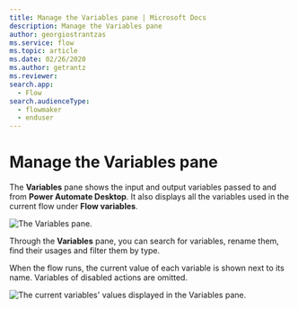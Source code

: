 ```yaml
---
title: Manage the Variables pane | Microsoft Docs
description: Manage the Variables pane
author: georgiostrantzas
ms.service: flow
ms.topic: article
ms.date: 02/26/2020
ms.author: getrantz
ms.reviewer:
search.app: 
  - Flow
search.audienceType: 
  - flowmaker
  - enduser
---
```


# Manage the Variables pane

The **Variables** pane shows the input and output variables passed to and from **Power Automate Desktop**. It also displays all the variables used in the current flow under **Flow variables**. 

![The Variables pane.](../media/variables-pane/variables-pane.png)

Through the **Variables** pane, you can search for variables, rename them, find their usages and filter them by type. 

When the flow runs, the current value of each variable is shown next to its name. Variables of disabled actions are omitted.

![The current variables' values displayed in the Variables pane.](../media/variables-pane/variables-pane-run-values.png)